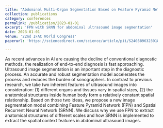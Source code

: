 ```yaml
---
title: "Abdominal Multi-Organ Segmentation Based on Feature Pyramid Network and Spatial Recurrent Neural Network"
collection: publications
category: conferences
permalink: /publication/2023-01-01
excerpt: 'FPN with SRNN for abdominal ultrasound image segmentation'
date: 2023-01-01
venue: '22nd IFAC World Congress'
paperurl: 'https://sciencedirect.com/science/article/pii/S2405896323018347'

---
```


As recent advances in AI are causing the decline of conventional diagnostic methods, the realization of end-to-end diagnosis is fast approaching. Ultrasound image segmentation is an important step in the diagnostic process. An accurate and robust segmentation model accelerates the process and reduces the burden of sonographers. In contrast to previous research, we take two inherent features of ultrasound images into consideration: (1) different organs and tissues vary in spatial sizes, (2) the anatomical structures inside human body form a relatively constant spatial relationship. Based on those two ideas, we propose a new image segmentation model combining Feature Pyramid Network (FPN) and Spatial Recurrent Neural Network (SRNN). We discuss why we use FPN to extract anatomical structures of different scales and how SRNN is implemented to extract the spatial context features in abdominal ultrasound images.